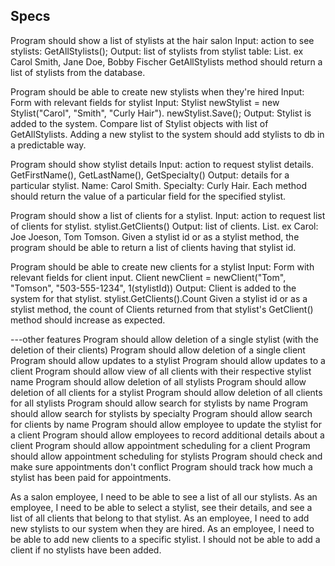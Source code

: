 ## Specs

Program should show a list of stylists at the hair salon
Input: action to see stylists: GetAllStylists();
Output: list of stylists from stylist table: List<Stylist>. ex Carol Smith, Jane Doe, Bobby Fischer
GetAllStylists method should return a list of stylists from the database.

Program should be able to create new stylists when they're hired
Input: Form with relevant fields for stylist Input: Stylist newStylist = new Stylist("Carol", "Smith", "Curly Hair"). newStylist.Save();
Output: Stylist is added to the system. Compare list of Stylist objects with list of GetAllStylists.
Adding a new stylist to the system should add stylists to db in a predictable way.

Program should show stylist details
Input: action to request stylist details. GetFirstName(), GetLastName(), GetSpecialty()
Output: details for a particular stylist. Name: Carol Smith. Specialty: Curly Hair.
Each method should return the value of a particular field for the specified stylist.

Program should show a list of clients for a stylist.
Input: action to request list of clients for stylist. stylist.GetClients()
Output: list of clients. List<Client>. ex Carol: Joe Joeson, Tom Tomson.
Given a stylist id or as a stylist method, the program should be able to return a list of clients having that stylist id.

Program should be able to create new clients for a stylist
Input: Form with relevant fields for client input. Client newClient = newClient("Tom", "Tomson", "503-555-1234", 1(stylistId))
Output: Client is added to the system for that stylist. stylist.GetClients().Count
Given a stylist id or as a stylist method, the count of Clients returned from that stylist's GetClient() method should increase as expected.

---other features
Program should allow deletion of a single stylist (with the deletion of their clients)
Program should allow deletion of a single client
Program should allow updates to a stylist
Program should allow updates to a client
Program should allow view of all clients with their respective stylist name
Program should allow deletion of all stylists
Program should allow deletion of all clients for a stylist
Program should allow deletion of all clients for all stylists
Program should allow search for stylists by name
Program should allow search for stylists by specialty
Program should allow search for clients by name
Program should allow employee to update the stylist for a client
Program should allow employees to record additional details about a client
Program should allow appointment scheduling for a client
Program should allow appointment scheduling for stylists
Program should check and make sure appointments don't conflict
Program should track how much a stylist has been paid for appointments.



As a salon employee, I need to be able to see a list of all our stylists.
As an employee, I need to be able to select a stylist, see their details, and see a list of all clients that belong to that stylist.
As an employee, I need to add new stylists to our system when they are hired.
As an employee, I need to be able to add new clients to a specific stylist. I should not be able to add a client if no stylists have been added.
